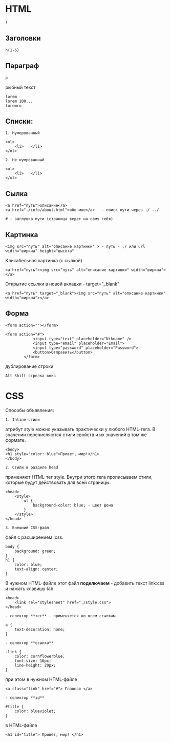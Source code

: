 # HTML

```
!
```

## Заголовки

```
h(1-6)
```

## Параграф

```
p
```

рыбный текст

```
lorem
lorem 100...
loremru
```

## Списки:

    1. Нумерованный

```
<ol>
    <li>   </li>
</ol>
```

    2. Не нумрованный

```
<ul>
    <li>   </li>
</ul>
```

## Сылка

```
<a href="путь">описание</a>
<a href="./info/about.html">обо мне</a>   - поиск пути через ./ ../

# - заглушка пути (страница ведет на саму себя)
```

## Картинка

```
<img src="путь" alt="описание картинки" > - путь - ./ или url
width="ширина" height="высота"
```

Кликабельная картинка (с сылкой)

```
<a href="путь"><img src="путь" alt="описание картинки" width="ширина"></a>
```

Открытие ссылки в новой вкладки - target="\_blank"

```
<a href="путь" target="_blank"><img src="путь" alt="описание картинки" width="ширина"></a>
```

## Форма

```
<form action=""></form>

<form action="#">
            <input type="text" placeholder="Nikname" />
            <input type="email" placeholder="Email">
            <input type="password" placeholder="Password">
            <button>Отправить</button>
        </form>

```

дублирование строки

```
Alt Shift стрелка вниз
```

# CSS

Способы объявления:

    1. Inline-стили

атрибут style можно указывать практически у любого HTML-тега. В значении перечисляются стили свойств и их значений в том же формате.

```
<body>
<h1 style="color: blue">Привет, мир!</h1>
</body>
```

    2. Стили в разделе head

применяют HTML-тег style. Внутри этого тега прописываем стили, которые будут действовать для всей страницы.

```
<head>
    <style>
		ul {
			background-color: blue; - цвет фона
		}
	</style>
</head>

```

    3. Внешний CSS-файл

файл с расширением .css.

```
body {
    background: green;
}
h1 {
    color: blue;
    text-align: center;
}
```

В нужном HTML-файле этот файл **подключаем** - добавить текст link:css и нажать клавишу tab

```
<head>
    <link rel="stylesheet" href="./style.css">
</head>
```

    - селектор **тег** - применяется ко всем ссылкам

```
a {
    text-decoration: none;
}
```

    - селектор **ссылка**

```
.link {
    color: cornflowerblue;
    font-size: 16px;
    line-height: 20px;
}
```

при этом в нужном HTML-файле

```
<a class="link" href="#"> Главная </a>
```

    - cелектор **id**

```
#title {
    color: blueviolet;
}
```

в HTML-файле

```
<h1 id="title"> Привет, мир! </h1>
```
